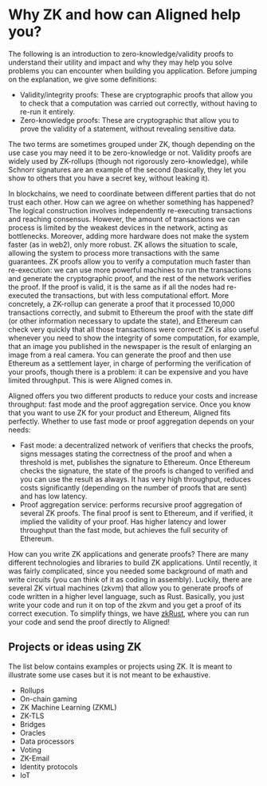 # Why ZK and how can Aligned help you?

The following is an introduction to zero-knowledge/validity proofs to understand their utility and impact and why they may help you solve problems you can encounter when building you application. Before jumping on the explanation, we give some definitions:
- Validity/integrity proofs: These are cryptographic proofs that allow you to check that a computation was carried out correctly, without having to re-run it entirely.
- Zero-knowledge proofs: These are cryptographic that allow you to prove the validity of a statement, without revealing sensitive data.

The two terms are sometimes grouped under ZK, though depending on the use case you may need it to be zero-knowledge or not. Validity proofs are widely used by ZK-rollups (though not rigorously zero-knowledge), while Schnorr signatures are an example of the second (basically, they let you show to others that you have a secret key, without leaking it).

In blockchains, we need to coordinate between different parties that do not trust each other. How can we agree on whether something has happened? The logical construction involves independently re-executing transactions and reaching consensus. However, the amount of transactions we can process is limited by the weakest devices in the network, acting as bottlenecks. Moreover, adding more hardware does not make the system faster (as in web2), only more robust. ZK allows the situation to scale, allowing the system to process more transactions with the same guarantees. ZK proofs allow you to verify a computation much faster than re-execution: we can use more powerful machines to run the transactions and generate the cryptographic proof, and the rest of the network verifies the proof. If the proof is valid, it is the same as if all the nodes had re-executed the transactions, but with less computational effort. More concretely, a ZK-rollup can generate a proof that it processed 10,000 transactions correctly, and submit to Ethereum the proof with the state diff (or other information necessary to update the state), and Ethereum can check very quickly that all those transactions were correct! ZK is also useful whenever you need to show the integrity of some computation, for example, that an image you published in the newspaper is the result of enlarging an image from a real camera. You can generate the proof and then use Ethereum as a settlement layer, in charge of performing the verification of your proofs, though there is a problem: it can be expensive and you have limited throughput. This is were Aligned comes in.

Aligned offers you two different products to reduce your costs and increase throughput: fast mode and the proof aggregation service. Once you know that you want to use ZK for your product and Ethereum, Aligned fits perfectly. Whether to use fast mode or proof aggregation depends on your needs:
- Fast mode: a decentralized network of verifiers that checks the proofs, signs messages stating the correctness of the proof and when a threshold is met, publishes the signature to Ethereum. Once Ethereum checks the signature, the state of the proofs is changed to verified and you can use the result as always. It has very high throughput, reduces costs significantly (depending on the number of proofs that are sent) and has low latency.
- Proof aggregation service: performs recursive proof aggregation of several ZK proofs. The final proof is sent to Ethereum, and if verified, it implied the validity of your proof. Has higher latency and lower throughput than the fast mode, but achieves the full security of Ethereum.

How can you write ZK applications and generate proofs? There are many different technologies and libraries to build ZK applications. Until recently, it was fairly complicated, since you needed some background of math and write circuits (you can think of it as coding in assembly). Luckily, there are several ZK virtual machines (zkvm) that allow you to generate proofs of code written in a higher level language, such as Rust. Basically, you just write your code and run it on top of the zkvm and you get a proof of its correct execution. To simplify things, we have [zkRust](../3_guides/5_using_zkrust.md), where you can run your code and send the proof directly to Aligned!

## Projects or ideas using ZK

The list below contains examples or projects using ZK. It is meant to illustrate some use cases but it is not meant to be exhaustive.
- Rollups
- On-chain gaming
- ZK Machine Learning (ZKML)
- ZK-TLS
- Bridges
- Oracles
- Data processors
- Voting
- ZK-Email
- Identity protocols
- IoT